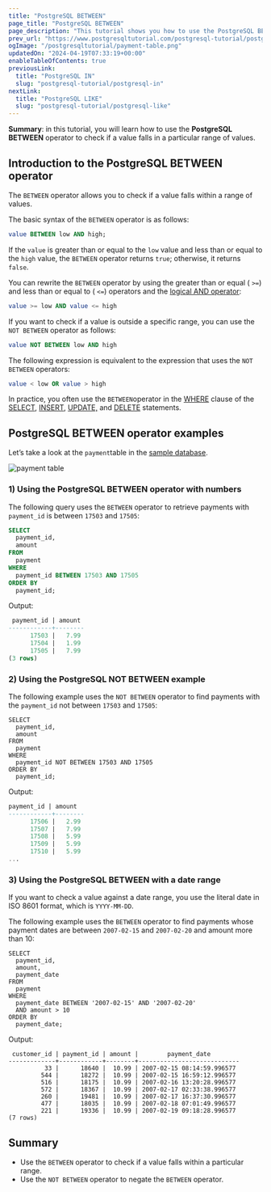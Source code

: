 ```yaml
---
title: "PostgreSQL BETWEEN"
page_title: "PostgreSQL BETWEEN"
page_description: "This tutorial shows you how to use the PostgreSQL BETWEEN operator to check if a value is in a range of values."
prev_url: "https://www.postgresqltutorial.com/postgresql-tutorial/postgresql-between/"
ogImage: "/postgresqltutorial/payment-table.png"
updatedOn: "2024-04-19T07:33:19+00:00"
enableTableOfContents: true
previousLink: 
  title: "PostgreSQL IN"
  slug: "postgresql-tutorial/postgresql-in"
nextLink: 
  title: "PostgreSQL LIKE"
  slug: "postgresql-tutorial/postgresql-like"
---
```





**Summary**: in this tutorial, you will learn how to use the **PostgreSQL BETWEEN** operator to check if a value falls in a particular range of values.


## Introduction to the PostgreSQL BETWEEN operator

The `BETWEEN` operator allows you to check if a value falls within a range of values.

The basic syntax of the `BETWEEN` operator is as follows:


```sql
value BETWEEN low AND high;
```
If the `value` is greater than or equal to the `low` value and less than or equal to the `high` value, the `BETWEEN` operator returns `true`; otherwise, it returns `false`.

You can rewrite the `BETWEEN` operator by using the greater than or equal ( `>=`) and less than or equal to ( `<=`) operators and the [logical AND operator](postgresql-and):


```sql
value >= low AND value <= high
```
If you want to check if a value is outside a specific range, you can use the `NOT BETWEEN` operator as follows:


```sql
value NOT BETWEEN low AND high
```
The following expression is equivalent to the expression that uses the `NOT BETWEEN` operators:


```sql
value < low OR value > high
```
In practice, you often use the `BETWEEN`operator in the [WHERE](postgresql-where "PostgreSQL WHERE") clause of the [SELECT](postgresql-select "PostgreSQL SELECT"), [INSERT](postgresql-insert), [UPDATE,](postgresql-update) and [DELETE](postgresql-delete) statements.


## PostgreSQL BETWEEN operator examples

Let’s take a look at the `payment`table in the [sample database](../postgresql-getting-started/postgresql-sample-database "PostgreSQL Sample Database").


![payment table](/postgresqltutorial/payment-table.png)

### 1\) Using the PostgreSQL BETWEEN operator with numbers

The following query uses the `BETWEEN` operator to retrieve payments with `payment_id` is between `17503` and `17505`:


```sql
SELECT 
  payment_id, 
  amount 
FROM 
  payment 
WHERE 
  payment_id BETWEEN 17503 AND 17505 
ORDER BY 
  payment_id;
```
Output:


```sql
 payment_id | amount
------------+--------
      17503 |   7.99
      17504 |   1.99
      17505 |   7.99
(3 rows)

```

### 2\) Using the PostgreSQL NOT BETWEEN example

The following example uses the `NOT BETWEEN` operator to find payments with the `payment_id` not between `17503` and `17505`:


```
SELECT 
  payment_id, 
  amount 
FROM 
  payment 
WHERE 
  payment_id NOT BETWEEN 17503 AND 17505 
ORDER BY 
  payment_id;
```
Output:


```sql
payment_id | amount
------------+--------
      17506 |   2.99
      17507 |   7.99
      17508 |   5.99
      17509 |   5.99
      17510 |   5.99
...
```

### 3\) Using the PostgreSQL BETWEEN with a date range

If you want to check a value against a date range, you use the literal date in ISO 8601 format, which is `YYYY-MM-DD`.

The following example uses the `BETWEEN` operator to find payments whose payment dates are between `2007-02-15` and `2007-02-20` and amount more than 10:


```
SELECT 
  payment_id, 
  amount, 
  payment_date 
FROM 
  payment 
WHERE 
  payment_date BETWEEN '2007-02-15' AND '2007-02-20' 
  AND amount > 10 
ORDER BY 
  payment_date;
```
Output:


```
 customer_id | payment_id | amount |        payment_date
-------------+------------+--------+----------------------------
          33 |      18640 |  10.99 | 2007-02-15 08:14:59.996577
         544 |      18272 |  10.99 | 2007-02-15 16:59:12.996577
         516 |      18175 |  10.99 | 2007-02-16 13:20:28.996577
         572 |      18367 |  10.99 | 2007-02-17 02:33:38.996577
         260 |      19481 |  10.99 | 2007-02-17 16:37:30.996577
         477 |      18035 |  10.99 | 2007-02-18 07:01:49.996577
         221 |      19336 |  10.99 | 2007-02-19 09:18:28.996577
(7 rows)
```

## Summary

* Use the `BETWEEN` operator to check if a value falls within a particular range.
* Use the `NOT BETWEEN` operator to negate the `BETWEEN` operator.

